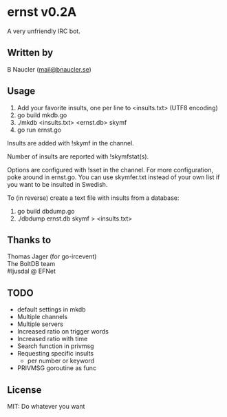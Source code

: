 # ernst v0.2A
A very unfriendly IRC bot.

## Written by
B Naucler (mail@bnaucler.se)

## Usage
1. Add your favorite insults, one per line to <insults.txt> (UTF8 encoding)
2. go build mkdb.go
3. ./mkdb <insults.txt> <ernst.db> skymf
4. go run ernst.go

Insults are added with !skymf <insult> in the channel.

Number of insults are reported with !skymfstat(s).

Options are configured with !sset in the channel. For more configuration, poke around in ernst.go. You can use skymfer.txt instead of your own list if you want to be insulted in Swedish.

To (in reverse) create a text file with insults from a database:
1. go build dbdump.go
2. ./dbdump ernst.db skymf > <insults.txt>

## Thanks to
Thomas Jager (for go-ircevent)  
The BoltDB team  
\#ljusdal @ EFNet

## TODO
* default settings in mkdb
* Multiple channels
* Multiple servers
* Increased ratio on trigger words
* Increased ratio with time
* Search function in privmsg
* Requesting specific insults
	- per number or keyword
* PRIVMSG goroutine as func

## License
MIT:
Do whatever you want
